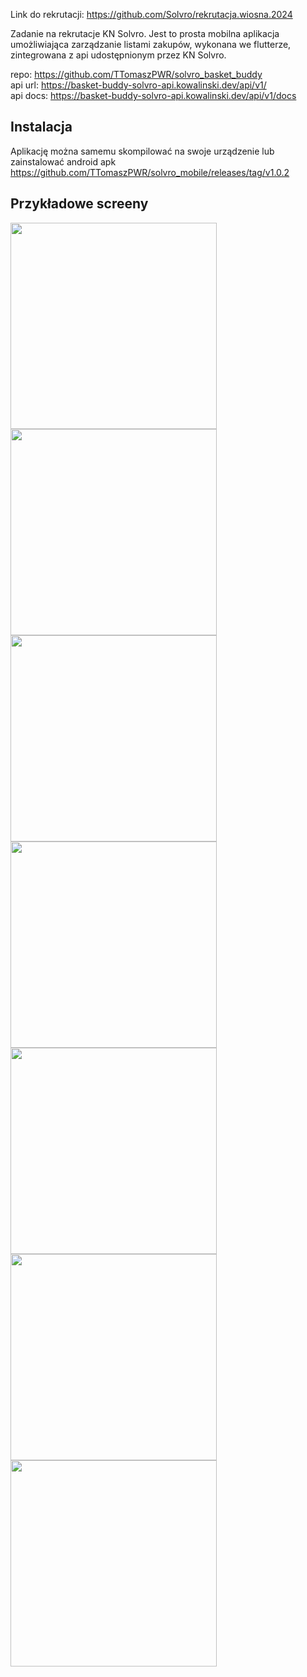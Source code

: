 Link do rekrutacji: https://github.com/Solvro/rekrutacja.wiosna.2024

Zadanie na rekrutacje KN Solvro. Jest to prosta mobilna aplikacja umożliwiająca zarządzanie listami zakupów, wykonana we flutterze, zintegrowana z api udostępnionym przez KN Solvro.

repo: https://github.com/TTomaszPWR/solvro_basket_buddy <br />
api url: https://basket-buddy-solvro-api.kowalinski.dev/api/v1/ <br />
api docs: https://basket-buddy-solvro-api.kowalinski.dev/api/v1/docs <br />

## Instalacja
Aplikację można samemu skompilować na swoje urządzenie lub zainstalować android apk https://github.com/TTomaszPWR/solvro_mobile/releases/tag/v1.0.2

## Przykładowe screeny
<img src="https://github.com/TTomaszPWR/solvro_mobile/assets/153635094/ffaa26d5-276a-496e-b529-57b1b9e83fea" width="330" />
<img src="https://github.com/TTomaszPWR/solvro_mobile/assets/153635094/67258857-a03b-4d57-8808-1f4ce33e945a" width="330" />
<img src="https://github.com/TTomaszPWR/solvro_mobile/assets/153635094/50f55ea0-0dcf-4f22-8297-8880a7991a3d" width="330" />
<img src="https://github.com/TTomaszPWR/solvro_mobile/assets/153635094/6dcd58ff-fc24-46f3-8172-25b73e76d586" width="330" />
<img src="https://github.com/TTomaszPWR/solvro_mobile/assets/153635094/ff64ab85-75e0-4fb0-beb3-eef83b015a20" width="330" />
<img src="https://github.com/TTomaszPWR/solvro_mobile/assets/153635094/f45d8f8a-e1cf-42f1-808a-d70db0f44131" width="330" />
<img src="https://github.com/TTomaszPWR/solvro_mobile/assets/153635094/e32eacb9-5797-4f40-ba4a-7ed4e6349601" width="330" />
